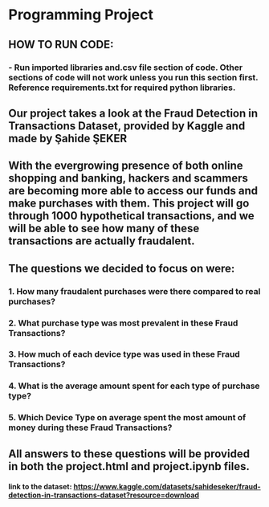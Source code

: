 # Programming Project
## HOW TO RUN CODE:
### - Run imported libraries and.csv file section of code. Other sections of code will not work unless you run this section first. Reference requirements.txt for required python libraries.
## Our project takes a look at the Fraud Detection in Transactions Dataset, provided by Kaggle and made by Şahide ŞEKER
## With the evergrowing presence of both online shopping and banking, hackers and scammers are becoming more able to access our funds and make purchases with them. This project will go through 1000 hypothetical transactions, and we will be able to see how many of these transactions are actually fraudalent. 
## The questions we decided to focus on were:
### 1. How many fraudalent purchases were there compared to real purchases?
### 2. What purchase type was most prevalent in these Fraud Transactions?
### 3. How much of each device type was used in these Fraud Transactions?
### 4. What is the average amount spent for each type of purchase type?
### 5. Which Device Type on average spent the most amount of money during these Fraud Transactions?
## All answers to these questions will be provided in both the project.html and project.ipynb files.
#### link to the dataset: https://www.kaggle.com/datasets/sahideseker/fraud-detection-in-transactions-dataset?resource=download 
